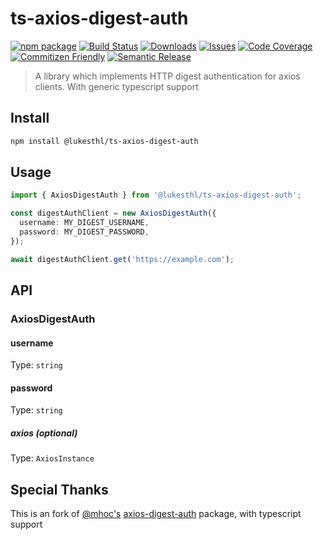 # ts-axios-digest-auth

[![npm package][npm-img]][npm-url]
[![Build Status][build-img]][build-url]
[![Downloads][downloads-img]][downloads-url]
[![Issues][issues-img]][issues-url]
[![Code Coverage][codecov-img]][codecov-url]
[![Commitizen Friendly][commitizen-img]][commitizen-url]
[![Semantic Release][semantic-release-img]][semantic-release-url]

> A library which implements HTTP digest authentication for axios clients. With generic typescript support

## Install

```bash
npm install @lukesthl/ts-axios-digest-auth
```

## Usage

```ts
import { AxiosDigestAuth } from '@lukesthl/ts-axios-digest-auth';

const digestAuthClient = new AxiosDigestAuth({
  username: MY_DIGEST_USERNAME,
  password: MY_DIGEST_PASSWORD,
});

await digestAuthClient.get('https://example.com');
```

## API

### AxiosDigestAuth

#### username

Type: `string`

#### password

Type: `string`

##### axios (optional)

Type: `AxiosInstance`

## Special Thanks

This is an fork of [@mhoc's](https://github.com/mhoc) [axios-digest-auth](https://github.com/mhoc/axios-digest-auth) package, with typescript support

[build-img]: https://github.com/lukesthl/ts-axios-digest-auth/actions/workflows/release.yml/badge.svg
[build-url]: https://github.com/lukesthl/ts-axios-digest-auth/actions/workflows/release.yml
[downloads-img]: https://img.shields.io/npm/dt/@lukesthl/ts-axios-digest-auth
[downloads-url]: https://www.npmtrends.com/@lukesthl/ts-axios-digest-auth
[npm-img]: https://img.shields.io/npm/v/@lukesthl/ts-axios-digest-auth
[npm-url]: https://www.npmjs.com/package/@lukesthl/ts-axios-digest-auth
[issues-img]: https://img.shields.io/github/issues/lukesthl/ts-axios-digest-auth
[issues-url]: https://github.com/lukesthl/ts-axios-digest-auth/issues
[codecov-img]: https://codecov.io/gh/lukesthl/ts-axios-digest-auth/branch/main/graph/badge.svg
[codecov-url]: https://codecov.io/gh/lukesthl/ts-axios-digest-auth
[semantic-release-img]: https://img.shields.io/badge/%20%20%F0%9F%93%A6%F0%9F%9A%80-semantic--release-e10079.svg
[semantic-release-url]: https://github.com/semantic-release/semantic-release
[commitizen-img]: https://img.shields.io/badge/commitizen-friendly-brightgreen.svg
[commitizen-url]: http://commitizen.github.io/cz-cli/
